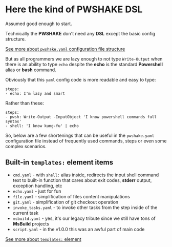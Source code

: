 # Here the kind of **PWSHAKE** DSL
Assumed good enough to start.

Technically the **PWSHAKE** don't need any **DSL** except the basic config structure.

[See more about `pwshake.yaml` configuration file structure](../../doc/config.md)

But as all programmers we are lazy enough to not type `Write-Output` when there is an ability to type `echo` despite the **echo** is the standard **Powershell** alias or **bash** command.

Obviously that this `yaml` config code is more readable and easy to type:
```
steps:
- echo: I'm lazy and smart
```

Rather than these:
```
steps:
- pwsh: Write-Output -InputObject 'I know powershell commands full syntax'
- shell: 'I know kung-fu' | echo
```

So, below are a few shortenings that can be useful in the `pwshake.yaml` configuration file instead of frequently used commands, steps or even some complex scenarios.

## **Built-in** `templates:` **element items**

* `cmd.yaml` - with `shell:` alias inside, redirects the input shell command text to built-in function that cares about exit codes, **stderr** output, exception handling, etc
* `echo.yaml` - just for fun
* `file.yaml` - simplification of files content manipulations
* `git.yaml` - simplification of git checkout operation
* `invoke_tasks.yaml` - to invoke other tasks from the step inside of the current task
* `msbuild.yaml` - yes, it's our legacy tribute since we still have tons of **MsBuild** projects
* `script.yaml` - in the v1.0.0 this was an awful part of main code

[See more about `templates:` element](../../doc/templates.md) 